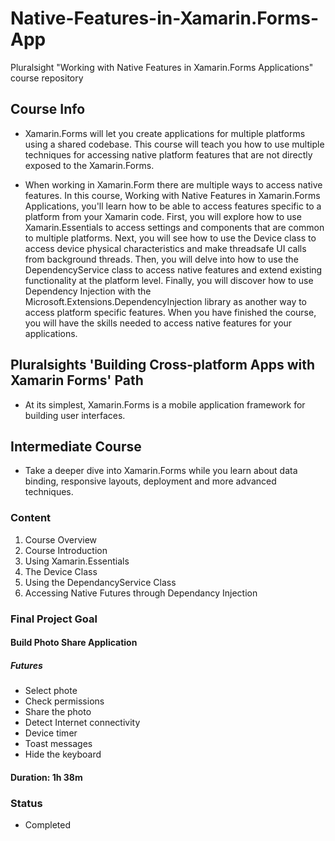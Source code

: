 # Native-Features-in-Xamarin.Forms-App
Pluralsight "Working with Native Features in Xamarin.Forms Applications" course repository


## Course Info

- Xamarin.Forms will let you create applications for multiple platforms using a shared codebase. This course will teach you how to use multiple techniques for accessing native platform features that are not directly exposed to the Xamarin.Forms.

- When working in Xamarin.Form there are multiple ways to access native features. In this course, Working with Native Features in Xamarin.Forms Applications, you'll learn how to be able to access features specific to a platform from your Xamarin code. First, you will explore how to use Xamarin.Essentials to access settings and components that are common to multiple platforms. Next, you will see how to use the Device class to access device physical characteristics and make threadsafe UI calls from background threads. Then, you will delve into how to use the DependencyService class to access native features and extend existing functionality at the platform level. Finally, you will discover how to use Dependency Injection with the Microsoft.Extensions.DependencyInjection library as another way to access platform specific features. When you have finished the course, you will have the skills needed to access native features for your applications.

## Pluralsights 'Building Cross-platform Apps with Xamarin Forms' Path
- At its simplest, Xamarin.Forms is a mobile application framework for building user interfaces.

## Intermediate Course
- Take a deeper dive into Xamarin.Forms while you learn about data binding, responsive layouts, deployment and more advanced techniques.

### Content

1. Course Overview
2. Course Introduction
3. Using Xamarin.Essentials
4. The Device Class
5. Using the DependancyService Class
6. Accessing Native Futures through Dependancy Injection

### Final Project Goal

#### Build Photo Share Application

##### Futures

- Select phote
- Check permissions
- Share the photo
- Detect Internet connectivity
- Device timer
- Toast messages
- Hide the keyboard

#### Duration: 1h 38m

### Status

- Completed




